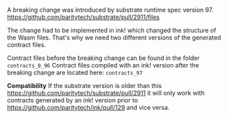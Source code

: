 A breaking change was introduced by substrate runtime spec version 97. https://github.com/paritytech/substrate/pull/2911/files

The change had to be implemented in ink! which changed the structure of the Wasm files.
That's why we need two different versions of the generated contract files.

Contract files before the breaking change can be found in the folder `contracts_0_96`
Contract files compiled with an ink! version after the  breaking change are located here: `contracts_97`

**Compatibility**
If the substrate version is older than this https://github.com/paritytech/substrate/pull/2911 it will only work
with contracts generated by an ink! version prior to https://github.com/paritytech/ink/pull/129 and vice versa.